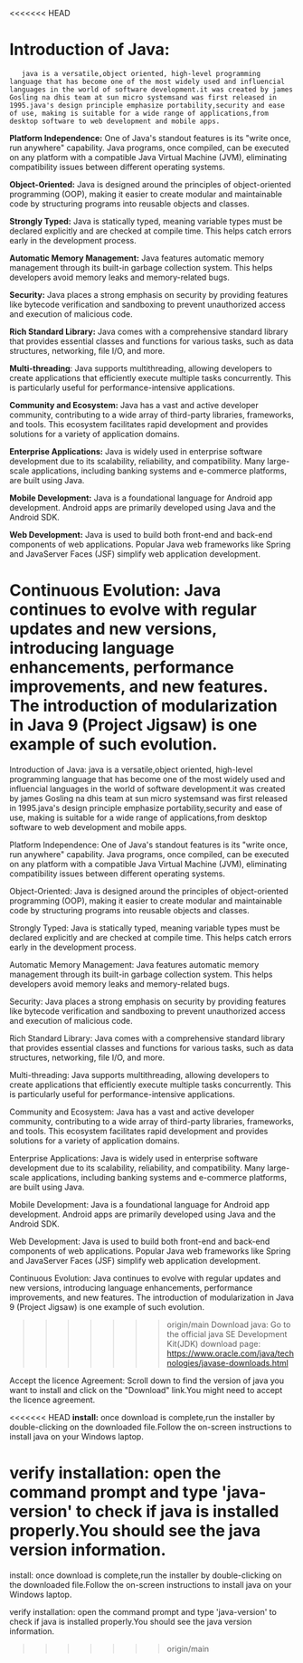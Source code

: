 <<<<<<< HEAD
# Introduction of Java:
       java is a versatile,object oriented, high-level programming language that has become one of the most widely used and influencial languages in the world of software development.it was created by james Gosling na dhis team at sun micro systemsand was first released in 1995.java's design principle emphasize portability,security and ease of use, making is suitable for a wide range of applications,from desktop software to web development and mobile apps.

**Platform Independence:** One of Java's standout features is its "write once, run anywhere" capability. Java programs, once compiled, can be executed on any platform with a compatible Java Virtual Machine (JVM), eliminating compatibility issues between different operating systems.

**Object-Oriented:** Java is designed around the principles of object-oriented programming (OOP), making it easier to create modular and maintainable code by structuring programs into reusable objects and classes.

**Strongly Typed:** Java is statically typed, meaning variable types must be declared explicitly and are checked at compile time. This helps catch errors early in the development process.

**Automatic Memory Management:** Java features automatic memory management through its built-in garbage collection system. This helps developers avoid memory leaks and memory-related bugs.

**Security:** Java places a strong emphasis on security by providing features like bytecode verification and sandboxing to prevent unauthorized access and execution of malicious code.

**Rich Standard Library:** Java comes with a comprehensive standard library that provides essential classes and functions for various tasks, such as data structures, networking, file I/O, and more.

**Multi-threading**: Java supports multithreading, allowing developers to create applications that efficiently execute multiple tasks concurrently. This is particularly useful for performance-intensive applications.

**Community and Ecosystem:** Java has a vast and active developer community, contributing to a wide array of third-party libraries, frameworks, and tools. This ecosystem facilitates rapid development and provides solutions for a variety of application domains.

**Enterprise Applications:** Java is widely used in enterprise software development due to its scalability, reliability, and compatibility. Many large-scale applications, including banking systems and e-commerce platforms, are built using Java.

**Mobile Development:** Java is a foundational language for Android app development. Android apps are primarily developed using Java and the Android SDK.

**Web Development:** Java is used to build both front-end and back-end components of web applications. Popular Java web frameworks like Spring and JavaServer Faces (JSF) simplify web application development.

**Continuous Evolution:** Java continues to evolve with regular updates and new versions, introducing language enhancements, performance improvements, and new features. The introduction of modularization in Java 9 (Project Jigsaw) is one example of such evolution.
=======
Introduction of Java:
       java is a versatile,object oriented, high-level programming language that has become one of the most widely used and influencial languages in the world of software development.it was created by james Gosling na dhis team at sun micro systemsand was first released in 1995.java's design principle emphasize portability,security and ease of use, making is suitable for a wide range of applications,from desktop software to web development and mobile apps.

Platform Independence: One of Java's standout features is its "write once, run anywhere" capability. Java programs, once compiled, can be executed on any platform with a compatible Java Virtual Machine (JVM), eliminating compatibility issues between different operating systems.

Object-Oriented: Java is designed around the principles of object-oriented programming (OOP), making it easier to create modular and maintainable code by structuring programs into reusable objects and classes.

Strongly Typed: Java is statically typed, meaning variable types must be declared explicitly and are checked at compile time. This helps catch errors early in the development process.

Automatic Memory Management: Java features automatic memory management through its built-in garbage collection system. This helps developers avoid memory leaks and memory-related bugs.

Security: Java places a strong emphasis on security by providing features like bytecode verification and sandboxing to prevent unauthorized access and execution of malicious code.

Rich Standard Library: Java comes with a comprehensive standard library that provides essential classes and functions for various tasks, such as data structures, networking, file I/O, and more.

Multi-threading: Java supports multithreading, allowing developers to create applications that efficiently execute multiple tasks concurrently. This is particularly useful for performance-intensive applications.

Community and Ecosystem: Java has a vast and active developer community, contributing to a wide array of third-party libraries, frameworks, and tools. This ecosystem facilitates rapid development and provides solutions for a variety of application domains.

Enterprise Applications: Java is widely used in enterprise software development due to its scalability, reliability, and compatibility. Many large-scale applications, including banking systems and e-commerce platforms, are built using Java.

Mobile Development: Java is a foundational language for Android app development. Android apps are primarily developed using Java and the Android SDK.

Web Development: Java is used to build both front-end and back-end components of web applications. Popular Java web frameworks like Spring and JavaServer Faces (JSF) simplify web application development.

Continuous Evolution: Java continues to evolve with regular updates and new versions, introducing language enhancements, performance improvements, and new features. The introduction of modularization in Java 9 (Project Jigsaw) is one example of such evolution.
>>>>>>> origin/main
Download java: Go to the official java SE Development Kit(JDK) download page: https://www.oracle.com/java/technologies/javase-downloads.html

Accept the licence Agreement: Scroll down to find the version of java you want to install and click on the "Download" link.You might need to accept the licence agreement.

<<<<<<< HEAD
**install:** once download is complete,run the installer by double-clicking on the downloaded file.Follow the on-screen instructions to install java on your Windows laptop.

**verify installation:** open the command prompt and type 'java-version' to check if java is installed properly.You should see the java version information.
=======
install: once download is complete,run the installer by double-clicking on the downloaded file.Follow the on-screen instructions to install java on your Windows laptop.

verify installation: open the command prompt and type 'java-version' to check if java is installed properly.You should see the java version information.
>>>>>>> origin/main


